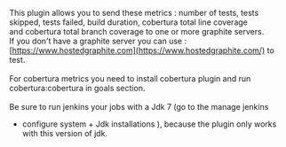   
This plugin allows you to send these metrics : number of tests, tests
skipped, tests failed, build duration, cobertura total line coverage   
and cobertura total branch coverage to one or more graphite servers.  
If you don't have a graphite server you can use :
[https://www.hostedgraphite.com](https://www.hostedgraphite.com/) to
test.  
    
For cobertura metrics you need to install cobertura plugin and run
cobertura:cobertura in goals section.  
    
Be sure to run jenkins your jobs with a Jdk 7 (go to the manage jenkins
+ configure system + Jdk installations ), because the plugin only works
with this version of jdk.
